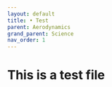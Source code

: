```yaml
---
layout: default
title: • Test
parent: Aerodynamics
grand_parent: Science
nav_order: 1
---
```


# This is a test file